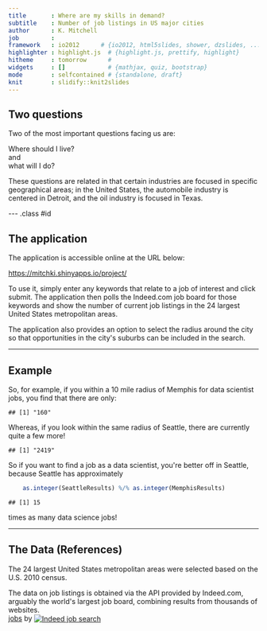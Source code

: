 ```yaml
---
title       : Where are my skills in demand?
subtitle    : Number of job listings in US major cities
author      : K. Mitchell
job         : 
framework   : io2012      # {io2012, html5slides, shower, dzslides, ...}
highlighter : highlight.js  # {highlight.js, prettify, highlight}
hitheme     : tomorrow      # 
widgets     : []            # {mathjax, quiz, bootstrap}
mode        : selfcontained # {standalone, draft}
knit        : slidify::knit2slides
---
```



## Two questions

Two of the most important questions facing us are:

Where should I live?  
and  
what will I do?    

These questions are related in that certain industries are focused in specific geographical areas; in the United States, the automobile industry is centered in Detroit, and the oil industry is focused in Texas.  





--- .class #id 





## The application

The application is accessible online at the URL below:

https://mitchki.shinyapps.io/project/

To use it, simply enter any keywords that relate to a job of interest and click submit.  The application then polls the Indeed.com job board for those keywords and show the number of current job listings in the 24 largest United States metropolitan areas.

The application also provides an option to select the radius around the city so that opportunities in the city's suburbs can be included in the search.

---

## Example

So, for example, if you within a 10 mile radius of Memphis for data scientist jobs, you find that there are only:


```
## [1] "160"
```


Whereas, if you look within the same radius of Seattle, there are currently quite a few more!     


```
## [1] "2419"
```

So if you want to find a job as a data scientist, you're better off in Seattle, because Seattle has approximately

```r
    as.integer(SeattleResults) %/% as.integer(MemphisResults)
```

```
## [1] 15
```
times as many data science jobs!


---

## The Data (References)

The 24 largest United States metropolitan areas were selected based on the U.S. 2010 census.                                


The data on job listings is obtained via the API provided by Indeed.com, arguably the world's largest job board, combining results from thousands of websites.   
<span id=indeed_at><a href="http://www.indeed.com/">jobs</a> by <a
href="http://www.indeed.com/" title="Job Search"><img
src="http://www.indeed.com/p/jobsearch.gif" style="border: 0;
vertical-align: middle;" alt="Indeed job search"></a></span>
                                
